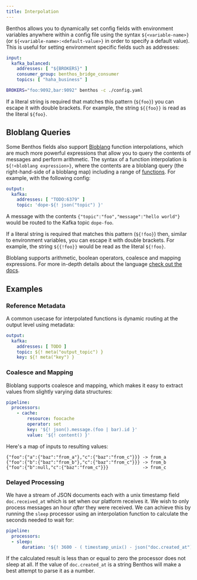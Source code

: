 ```yaml
---
title: Interpolation
---
```


Benthos allows you to dynamically set config fields with environment variables anywhere within a config file using the syntax `${<variable-name>}` (or `${<variable-name>:<default-value>}` in order to specify a default value). This is useful for setting environment specific fields such as addresses:

```yaml
input:
  kafka_balanced:
    addresses: [ "${BROKERS}" ]
    consumer_group: benthos_bridge_consumer
    topics: [ "haha_business" ]
```

```sh
BROKERS="foo:9092,bar:9092" benthos -c ./config.yaml
```

If a literal string is required that matches this pattern (`${foo}`) you can escape it with double brackets. For example, the string `${{foo}}` is read as the literal `${foo}`.

## Bloblang Queries

Some Benthos fields also support [Bloblang][bloblang] function interpolations, which are much more powerful expressions that allow you to query the contents of messages and perform arithmetic. The syntax of a function interpolation is `${!<bloblang expression>}`, where the contents are a bloblang query (the right-hand-side of a bloblang map) including a range of [functions][bloblang_functions]. For example, with the following config:

```yaml
output:
  kafka:
    addresses: [ "TODO:6379" ]
    topic: 'dope-${! json("topic") }'
```

A message with the contents `{"topic":"foo","message":"hello world"}` would be routed to the Kafka topic `dope-foo`.

If a literal string is required that matches this pattern (`${!foo}`) then, similar to environment variables, you can escape it with double brackets. For example, the string `${{!foo}}` would be read as the literal `${!foo}`.

Bloblang supports arithmetic, boolean operators, coalesce and mapping expressions. For more in-depth details about the language [check out the docs][bloblang].

## Examples

### Reference Metadata

A common usecase for interpolated functions is dynamic routing at the output level using metadata:

```yaml
output:
  kafka:
    addresses: [ TODO ]
    topic: ${! meta("output_topic") }
    key: ${! meta("key") }
```

### Coalesce and Mapping

Bloblang supports coalesce and mapping, which makes it easy to extract values from slightly varying data structures:

```yaml
pipeline:
  processors:
    - cache:
        resource: foocache
        operator: set
        key: '${! json().message.(foo | bar).id }'
        value: '${! content() }'
```

Here's a map of inputs to resulting values:

```
{"foo":{"a":{"baz":"from_a"},"c":{"baz":"from_c"}}} -> from_a
{"foo":{"b":{"baz":"from_b"},"c":{"baz":"from_c"}}} -> from_b
{"foo":{"b":null,"c":{"baz":"from_c"}}}             -> from_c
```

### Delayed Processing

We have a stream of JSON documents each with a unix timestamp field `doc.received_at` which is set when our platform receives it. We wish to only process messages an hour _after_ they were received. We can achieve this by running the `sleep` processor using an interpolation function to calculate the seconds needed to wait for:

```yaml
pipeline:
  processors:
  - sleep:
      duration: '${! 3600 - ( timestamp_unix() - json("doc.created_at") ) }s'
```

If the calculated result is less than or equal to zero the processor does not sleep at all. If the value of `doc.created_at` is a string Benthos will make a best attempt to parse it as a number.

[env_var_config]: https://github.com/Jeffail/benthos/blob/master/config/env/default.yaml
[error_handling]: /docs/configuration/error_handling
[field_paths]: /docs/configuration/field_paths
[meta_proc]: /docs/components/processors/metadata
[bloblang]: /docs/guides/bloblang/about
[bloblang_functions]: /docs/guides/bloblang/about#functions